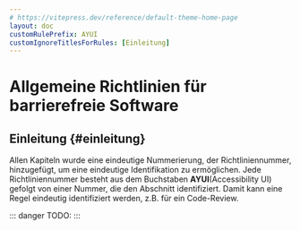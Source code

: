 ```yaml
---
# https://vitepress.dev/reference/default-theme-home-page
layout: doc
customRulePrefix: AYUI
customIgnoreTitlesForRules: [Einleitung]
---
```


# Allgemeine Richtlinien für barrierefreie Software

## Einleitung {#einleitung}

Allen Kapiteln wurde eine eindeutige Nummerierung, der Richtliniennummer, hinzugefügt, um eine eindeutige Identifikation zu ermöglichen.
Jede Richtliniennummer besteht aus dem Buchstaben **AYUI**(Accessibility UI) gefolgt von einer Nummer, die den Abschnitt identifiziert. Damit kann eine Regel eindeutig identifiziert werden, z.B. für ein Code-Review.

::: danger TODO:
:::
